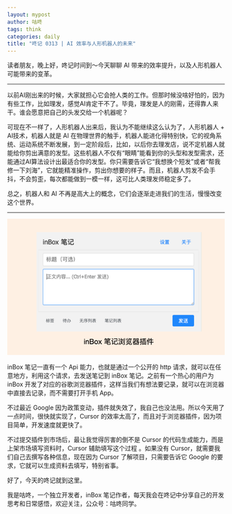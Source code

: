 ```yaml
---
layout: mypost
author: 咕咚
tags: think
categories: daily
title: "咚记 0313 | AI 效率与人形机器人的未来"
---
```



读者朋友，晚上好，咚记时间到～今天聊聊 AI 带来的效率提升，以及人形机器人可能带来的变革。

---
以前AI刚出来的时候，大家就担心它会抢人类的工作。但那时候没啥好怕的，因为有些工作，比如理发，感觉AI肯定干不了。毕竟，理发是人的刚需，还得靠人来干。谁会愿意把自己的头发交给一个机器呢？

可现在不一样了，人形机器人出来后，我认为不能继续这么认为了，人形机器人 + AI技术，机器人就是 AI 在物理世界的触手，机器人能进化得特别快，它的视角系统、运动系统不断发展，到一定阶段后，比如，以后你去理发店，说不定机器人就能给你剪出满意的发型。这些机器人不仅有“眼睛”能看到你的头型和发型需求，还能通过AI算法设计出最适合你的发型。你只需要告诉它“我想换个短发”或者“帮我修一下刘海”，它就能精准操作，剪出你想要的样子。而且，机器人剪发不会手抖，不会剪歪，每次都能做到一模一样，这可比人类理发师稳定多了。

总之，机器人和 AI 不再是高大上的概念，它们会逐渐走进我们的生活，慢慢改变这个世界。

--- 

![](https://github.com/maoruibin/ChromeInBox/blob/main/images/screenshot_main.png)

inBox 笔记一直有一个 Api 能力，也就是通过一个公开的 http 请求，就可以在任意地方，利用这个请求，去发送笔记到 inBox 笔记。之前有一个热心的用户为 inBox 开发了对应的谷歌浏览器插件，这样当我们有想法要记录，就可以在浏览器中直接去记录，而不需要打开手机 App。

不过最近 Google 因为政策变动，插件就失效了，我自己也没法用。所以今天用了一点时间，很快就实现了，Cursor 的效率太高了，而且对于浏览器插件，因为项目简单，开发速度就更快了。

不过提交插件到市场后，最让我觉得厉害的倒不是 Cursor 的代码生成能力，而是上架市场填写资料时，Cursor 辅助填写这个过程 。如果没有 Cursor，就需要我们自己去撰写各种信息，现在因为 Cursor 了解项目，只需要告诉它 Google 的要求，它就可以生成资料去填写，特别省事。

好了，今天的咚记就到这里。

我是咕咚，一个独立开发者，inBox 笔记作者，每天我会在咚记中分享自己的开发思考和日常感悟，欢迎关注，公众号：咕咚同学。
